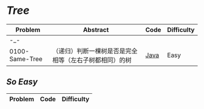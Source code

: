 # *Tree*

|Problem|Abstract|Code|Difficulty|
| --- | --- | --- | --- |
|-_-||[](./LeetCode/Java/-_-/src)||
|0100-Same-Tree|（递归）判断一棵树是否是完全相等（左右子树都相同）的树|[Java](./LeetCode/Java/0100-Same-Tree/src)|Easy|

## *So Easy*
|Problem|Code|Difficulty|
| --- | --- | --- |